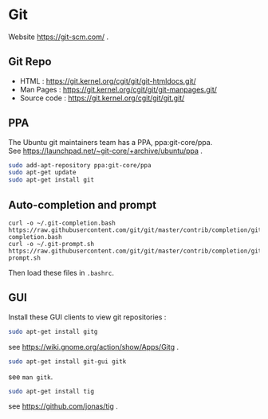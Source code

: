 # Git

Website https://git-scm.com/ .

## Git Repo

* HTML : https://git.kernel.org/cgit/git/git-htmldocs.git/
* Man Pages : https://git.kernel.org/cgit/git/git-manpages.git/
* Source code : https://git.kernel.org/cgit/git/git.git/

## PPA

The Ubuntu git maintainers team has a PPA, ppa:git-core/ppa.  
See https://launchpad.net/~git-core/+archive/ubuntu/ppa .

~~~ bash
sudo add-apt-repository ppa:git-core/ppa
sudo apt-get update
sudo apt-get install git
~~~

## Auto-completion and prompt

~~~
curl -o ~/.git-completion.bash https://raw.githubusercontent.com/git/git/master/contrib/completion/git-completion.bash
curl -o ~/.git-prompt.sh https://raw.githubusercontent.com/git/git/master/contrib/completion/git-prompt.sh
~~~

Then load these files in `.bashrc`.

## GUI

Install these GUI clients to view git repositories :

~~~ bash
sudo apt-get install gitg
~~~

see https://wiki.gnome.org/action/show/Apps/Gitg .

~~~ bash
sudo apt-get install git-gui gitk
~~~

see `man gitk`.

~~~ bash
sudo apt-get install tig
~~~

see https://github.com/jonas/tig .
